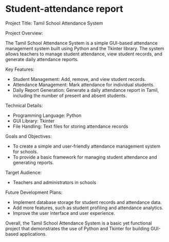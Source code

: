 # Student-attendance report

Project Title: Tamil School Attendance System

Project Overview:

The Tamil School Attendance System is a simple GUI-based attendance management system built using Python and the Tkinter library. The system allows teachers to manage student attendance, view student records, and generate daily attendance reports.

Key Features:

- Student Management: Add, remove, and view student records.
- Attendance Management: Mark attendance for individual students.
- Daily Report Generation: Generate a daily attendance report in Tamil, including the number of present and absent students.

Technical Details:

- Programming Language: Python
- GUI Library: Tkinter
- File Handling: Text files for storing attendance records

Goals and Objectives:

- To create a simple and user-friendly attendance management system for schools.
- To provide a basic framework for managing student attendance and generating reports.

Target Audience:

- Teachers and administrators in schools

Future Development Plans:

- Implement database storage for student records and attendance data.
- Add more features, such as student profiling and attendance analytics.
- Improve the user interface and user experience.

Overall, the Tamil School Attendance System is a basic yet functional project that demonstrates the use of Python and Tkinter for building GUI-based applications.
